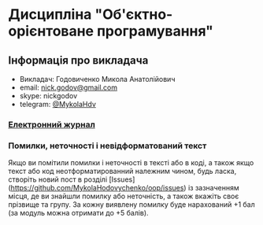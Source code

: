 # Дисципліна "Об'єктно-орієнтоване програмування"

## Інформація про викладача
- Викладач: Годовиченко Микола Анатолійович
- email: nick.godov@gmail.com
- skype: nickgodov
- telegram: [@MykolaHdv](https://t.me/MykolaHdv)

### [Електронний журнал](http://opu.ua)

### Помилки, неточності і невідформатований текст

Якщо ви помітили помилки і неточності в тексті або в коді, а також якщо текст або код неотформатированний належним чином, будь ласка, створіть новий пост в розділі [Issues] (https://github.com/MykolaHodovychenko/oop/issues) із зазначенням місця, де ви знайшли помилку або неточність, а також вкажіть своє прізвище та групу. За кожну виявлену помилку буде нарахований +1 бал (за модуль можна отримати до +5 балів).
